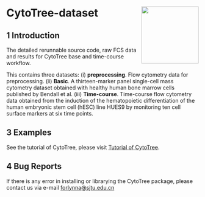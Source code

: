 
# CytoTree-dataset <img src="https://github.com/JhuangLab/CytoTree/blob/master/inst/figures/logo.png" align="right" height=150 width=150/>

## 1 Introduction

The detailed rerunnable source code, raw FCS data and results for CytoTree base and time-course workflow.

This contains three datasets: 
(i) **preprocessing**. Flow cytometry data for preprocessing.
(ii) **Basic**. A thirteen-marker panel single-cell mass cytometry dataset obtained with healthy human bone marrow cells published by Bendall et al. 
(iii) **Time-course**. Time-course flow cytometry data obtained from the induction of the hematopoietic differentiation of the human embryonic stem cell (hESC) line HUES9 by monitoring ten cell surface markers at six time points.


## 3 Examples

See the tutorial of CytoTree, please visit [Tutorial of CytoTree](https://ytdai.github.io/CytoTree/index.html).

## 4 Bug Reports

If there is any error in installing or librarying the CytoTree package, please contact us via e-mail forlynna@sjtu.edu.cn





